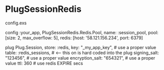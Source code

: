 PlugSessionRedis
================

config.exs

config :your_app, PlugSessionRedis.Redis.Pool,
  name: :session_pool,
  pool: [size: 2, max_overflow: 5],
  redis: [host: '58.121.156.234', port: 6379]


plug Plug.Session,
  store: :redis,
  key: "_my_app_key", # use a proper value 
  table: :redis_sessions, # <-- this on is hard coded into the plug
  signing_salt: "123456",   # use a proper value
  encryption_salt: "654321", # use a proper value
  ttl: 360                  # use redis EXPIRE secs